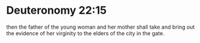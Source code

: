 # Deuteronomy 22:15

then the father of the young woman and her mother shall take and bring out the evidence of her virginity to the elders of the city in the gate.
